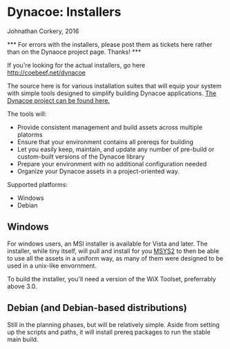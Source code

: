 Dynacoe: Installers
===================

Johnathan Corkery, 2016

*** For errors with the installers, please post them as tickets here rather than on the Dynaoce 
project 
page. Thanks! ***

If you're looking for the actual installers, go here http://coebeef.net/dynacoe


The source here is for various installation suites that 
will equip your system with simple tools designed to 
simplify building Dynacoe applications. [The Dynacoe project can be found here.](http://github.com/jcorks/Dynacoe/)




The tools will:
- Provide consistent management and build assets across multiple platorms
- Ensure that your environment contains all prereqs for building 
- Let you easily keep, maintain, and update any number of pre-build or custom-built versions of 
the Dynacoe library
- Prepare your environment with no additional configuration needed
- Organize your Dynacoe assets in a project-oriented way.

    

Supported platforms:
- Windows
- Debian
    
    
    
Windows
-------
For windows users, an MSI installer is available for Vista and later. The installer, while tiny itself,
will pull and install for you [MSYS2](https://msys2.github.io/) to then be able to use all the assets in a uniform 
way, as many of them were designed to be used in a unix-like envornment.

To build the installer, you'll need a version of the WiX Toolset, preferrably above 3.0.




Debian (and Debian-based distributions)
---------------------------------------

Still in the planning phases, but will be relatively simple. Aside from setting up the 
scripts and paths, it will install prereq packages to run the stable main build.


